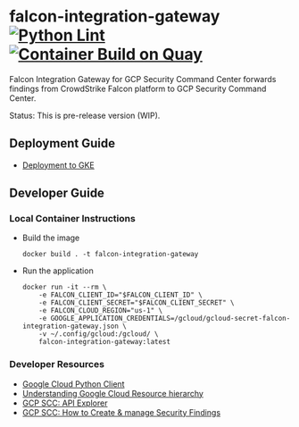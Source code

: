 # falcon-integration-gateway [![Python Lint](https://github.com/CrowdStrike/falcon-integration-gateway/actions/workflows/linting.yml/badge.svg)](https://github.com/CrowdStrike/falcon-integration-gateway/actions/workflows/linting.yml) [![Container Build on Quay](https://quay.io/repository/crowdstrike/falcon-integration-gateway/status "Docker Repository on Quay")](https://quay.io/repository/crowdstrike/falcon-integration-gateway)

Falcon Integration Gateway for GCP Security Command Center forwards findings from CrowdStrike Falcon platform
to GCP Security Command Center.

Status: This is pre-release version (WIP).

## Deployment Guide

- [Deployment to GKE](docs/deployment-gke.md)

## Developer Guide

### Local Container Instructions
 - Build the image
   ```
   docker build . -t falcon-integration-gateway
   ```
 - Run the application
   ```
   docker run -it --rm \
       -e FALCON_CLIENT_ID="$FALCON_CLIENT_ID" \
       -e FALCON_CLIENT_SECRET="$FALCON_CLIENT_SECRET" \
       -e FALCON_CLOUD_REGION="us-1" \
       -e GOOGLE_APPLICATION_CREDENTIALS=/gcloud/gcloud-secret-falcon-integration-gateway.json \
       -v ~/.config/gcloud:/gcloud/ \
       falcon-integration-gateway:latest
   ```

### Developer Resources
 - [Google Cloud Python Client](https://github.com/googleapis/google-cloud-python)
 - [Understanding Google Cloud Resource hierarchy](https://cloud.google.com/resource-manager/docs/cloud-platform-resource-hierarchy)
 - [GCP SCC: API Explorer](https://developers.google.com/apis-explorer/#p/securitycenter/v1/)
 - [GCP SCC: How to Create & manage Security Findings](https://cloud.google.com/security-command-center/docs/how-to-api-create-manage-findings)
